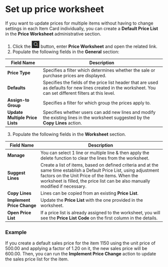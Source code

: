 # Set up price worksheet

If you want to update prices for multiple items without having to change settings in each Item Card individually, you can create a **Default Price List** in the **Price Worksheet** administrative section.

1. Click the ![Lightbulb that opens the Tell Me feature](../../../images/Icons/Lightbulb_icon.png "Tell Me what you want to do") button, enter **Price Worksheet** and open the related link.      
2. Populate the following fields in the **General** section:

| Field Name      | Description |
| ----------- | ----------- |
| **Price Type** | Specifies a filter which determines whether the sale or purchase prices are displayed. |
| **Defaults** | Specifies the fields of the price list header that are used as defaults for new lines created in the worksheet. You can set different filters at this level. |
| **Assign-to Group** | Specifies a filter for which group the prices apply to. |
| **Update Multiple Price Lists** | Specifies whether users can add new lines and modify the existing lines in the worksheet suggested by the **Copy Lines** action. |
 
3. Populate the following fields in the **Worksheet** section.

| Field Name      | Description |
| ----------- | ----------- |
| **Manage** | You can select 1 line or multiple line & then apply the delete function to clear the lines from the worksheet. |
| **Suggest Lines** | Create a list of items, based on defined criteria and at the same time establish a Default Price List, using adjustment factors on the Unit Price of the items. When the worksheet is filled, the price list can be also manually modified if necessary. |
| **Copy Lines** | Lines can be copied from an existing **Price List**. |
| **Implement Price Change** | Update the **Price List** with the one provided in the worksheet. |
| **Open Price List** | If a price list is already assigned to the worksheet, you will see the **Price List Code** on the first column in the details. |

### Example

If you create a default sales price for the item 1150 using the unit price of 500.00 and applying a factor of 1.20 on it, the new sales price will be 600.00. Then, you can run the **Implement Price Change** action to update the sales price list for the item. 